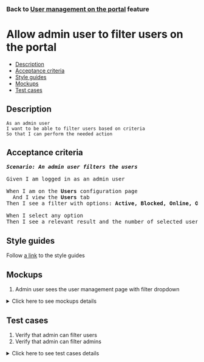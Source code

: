 ### Back to [User management on the portal](../../README.md) feature

# Allow admin user to filter users on the portal

- [Description](#description)
- [Acceptance criteria](#acceptance-criteria)
- [Style guides](#style-guides)
- [Mockups](#mockups)
- [Test cases](#test-cases)

## Description

    As an admin user
    I want to be able to filter users based on criteria
    So that I can perform the needed action

## Acceptance criteria

<pre>
<b><i>Scenario: An admin user filters the users</i></b>

Given I am logged in as an admin user

When I am on the <b>Users</b> configuration page
  And I view the <b>Users</b> tab
Then I see a filter with options: <b>Active, Blocked, Online, Offline</b>

When I select any option
Then I see a relevant result and the number of selected users
</pre>

## Style guides

Follow [a link](https://www.figma.com/proto/0zkkf5WC77OSpvyD6YXpFE/Style-guides?page-id=0%3A1&node-id=19%3A5368&viewport=266%2C48%2C0.54&scaling=min-zoom&starting-point-node-id=19%3A5368) to the style guides

## Mockups

1. Admin user sees the user management page with filter dropdown

<details>
  <summary>Click here to see mockups details</summary>

**1. Admin user sees the user management page with filter dropdown:**

![Admin user sees the user management page with filter dropdown](/sports_hub_portal/web_application_features/user_management/images/user_management_page_with_filter_dropdown.png)

</details>

## Test cases

1. Verify that admin can filter users
2. Verify that admin can filter admins

<details>
  <summary>Click here to see test cases details</summary>

### **#1. Verify that admin can filter users**

|Preconditions|Steps|Expected result
--------------|-----|----------
|- Log in with admin account</br>- Go to the <b>Users</b> configuration page|1) Click the filter icon</br>2) Select <b>Active</b></br>3) Click the filter icon</br>4) Select <b>Blocked</b></br>5) Click the filter icon</br>6) Select <b>Online</b></br>7) Click the filter icon</br>8) Select <b>Offline</b>|2) Only active users are shown in the table</br>4) Only blocked users are shown in the table</br>6) Only online users are shown in the table</br>8) Only offline users are shown in the table|

### **#2. Verify that admin can filter admins**

|Preconditions|Steps|Expected result
--------------|-----|----------
|- Log in with admin account</br>- Go to the <b>Users</b> configuration page|1) Select the <b>Admins</b> tab</br>2) Click the filter icon</br>3) Select <b>Online</b></br>4) Click the filter icon</br>5) Select <b>Offline</b>|3) Only online users are shown in the table</br>5) Only offline users are shown in the table|
</details>
